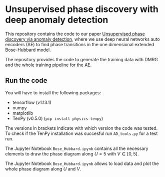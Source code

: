 # Unsupervised phase discovery with deep anomaly detection

This repository contains the code to our paper [Unsupervised phase discovery via anomaly detection](https://github.com/Qottmann/phase-discovery-anomaly-detection/edit/master/README.md), where we use deep neural networks auto encoders (AE) to find phase transitions in the one dimensional extended Bose-Hubbard model.

The repository provides the code to generate the training data with DMRG and the whole training pipeline for the AE.

## Run the code

You will have to install the following packages:

- tensorflow (v1.13.1)
- numpy
- matplotlib
- TenPy (v0.5.0) (`pip install physics-tenpy`)

The versions in brackets indicate with which version the code was tested.
To check if the TenPy installation was succesful run `AD_tools.py` for a test run.

The Jupyter Notebook `Bose_Hubbard.ipynb` contains all the necessary elements to draw the phase diagram along $U=5$ with $`V \in [0,5]`$.

The Jupyter Notebook `Bose_Hubbard.ipynb` allows to load data and plot the whole phase diagram along $U$ and $V$.
